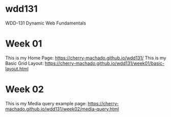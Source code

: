 # wdd131
WDD-131 Dynamic Web Fundamentals

# Week 01

This is my Home Page: https://cherry-machado.github.io/wdd131/
This is my Basic Grid Layout: https://cherry-machado.github.io/wdd131/week01/basic-layout.html

# Week 02

This is my Media query example page: https://cherry-machado.github.io/wdd131/week02/media-query.html
